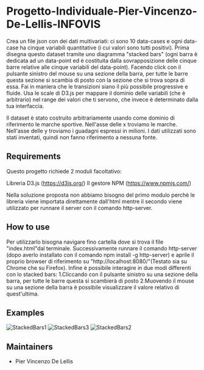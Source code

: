 # Progetto-Individuale-Pier-Vincenzo-De-Lellis-INFOVIS


Crea un file json con dei dati multivariati:
ci sono 10 data-cases e ogni data-case ha cinque variabili quantitative (i cui valori sono tutti positivi). 
Prima disegna questo dataset tramite uno diagramma "stacked bars" (ogni barra è dedicata ad un data-point ed è costituita dalla sovrapposizione delle cinque barre relative alle cinque variabili del data-point). 
Facendo click con il pulsante sinistro del mouse su una sezione della barra, per tutte le barre questa sezione si scambia di posto con la sezione che si trova sopra di essa. 
Fai in maniera che le transizioni siano il più possibile progressive e fluide.
Usa le scale di D3.js per mappare il dominio delle variabili (che è arbitrario) nel range dei valori che ti servono, che invece è determinato dalla tua interfaccia.

Il dataset è stato costruito arbitrariamente usando come dominio di riferimento le marche sportive.
Nell'asse delle x troviamo le marche.
Nell'asse delle y troviamo i guadagni espressi in milioni.
I dati utilizzati sono stati inventati, quindi non fanno riferimento a nessuna fonte.

Requirements
------------
Questo progetto richiede 2 moduli facoltativo:

Libreria D3.js (https://d3js.org/)
Il gestore NPM (https://www.npmjs.com/)

Nella soluzione proposta non abbiamo bisogno del primo modulo perchè le libreria viene importata direttamente dall'html
mentre il secondo viene utilizzato per runnare il server con il comando http-server. 

How to use
------------
Per utilizzarlo bisogna navigare fino cartella dove si trova il file "index.html"dal terminale. Successivamente runnare il comando http-server (dopo averlo installato con il comando npm install -g http-server) e aprile il proprio browser di riferimento su "http://localhost:8080/"(Testato sia su Chrome che su Firefox).
Infine è possibile interagire in due modi differenti con lo stacked bars:
1.Cliccando con il pulsante sinistro su una sezione della barra, per tutte le barre questa si scambierà di posto
2.Muovendo il mouse su una sezione della barra è possibile visualizzare il valore relativo di quest'ultima.



Examples 
------------
![StackedBars1](https://user-images.githubusercontent.com/51997286/119980649-de580780-bfbc-11eb-8fb6-7b1b479584b1.png)
![StackedBars3](https://user-images.githubusercontent.com/51997286/119980714-f62f8b80-bfbc-11eb-81e4-f3fd5eecdf1e.png)
![StackedBars2](https://user-images.githubusercontent.com/51997286/119980699-ef087d80-bfbc-11eb-802f-56e1edde1376.png)



Maintainers
------------
- Pier Vincenzo De Lellis
